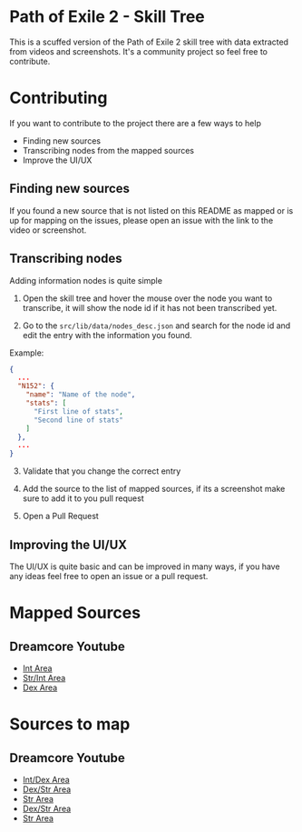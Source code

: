 # Path of Exile 2 - Skill Tree

This is a scuffed version of the Path of Exile 2 skill tree with data extracted from videos and screenshots. It's a community project so feel free to contribute.

# Contributing

If you want to contribute to the project there are a few ways to help

- Finding new sources
- Transcribing nodes from the mapped sources
- Improve the UI/UX

## Finding new sources

If you found a new source that is not listed on this README as mapped or is up for mapping on the issues, please open an issue with the link to the video or screenshot.

## Transcribing nodes

Adding information nodes is quite simple

1. Open the skill tree and hover the mouse over the node you want to transcribe, it will show the node id if it has not been transcribed yet.

2. Go to the `src/lib/data/nodes_desc.json` and search for the node id and edit the entry with the information you found.

Example:

```json
{
  ...
  "N152": {
    "name": "Name of the node",
    "stats": [
      "First line of stats",
      "Second line of stats"
    ]
  },
  ...
}
```

3. Validate that you change the correct entry

4. Add the source to the list of mapped sources, if its a screenshot make sure to add it to you pull request

5. Open a Pull Request

## Improving the UI/UX

The UI/UX is quite basic and can be improved in many ways, if you have any ideas feel free to open an issue or a pull request.

# Mapped Sources

## Dreamcore Youtube

- [Int Area](https://www.youtube.com/watch?v=tI0xJb1HEYw)
- [Str/Int Area](https://www.youtube.com/watch?v=XfriM2XvruQb)
- [Dex Area](https://www.youtube.com/watch?v=WmAI31iog94)

# Sources to map

## Dreamcore Youtube

- [Int/Dex Area](https://www.youtube.com/watch?v=aTi9fF6fU24)
- [Dex/Str Area]()
- [Str Area]()
- [Dex/Str Area](https://www.youtube.com/watch?v=YOQlMiDNpyQ)
- [Str Area](https://www.youtube.com/watch?v=yPh98i0-oHs)
